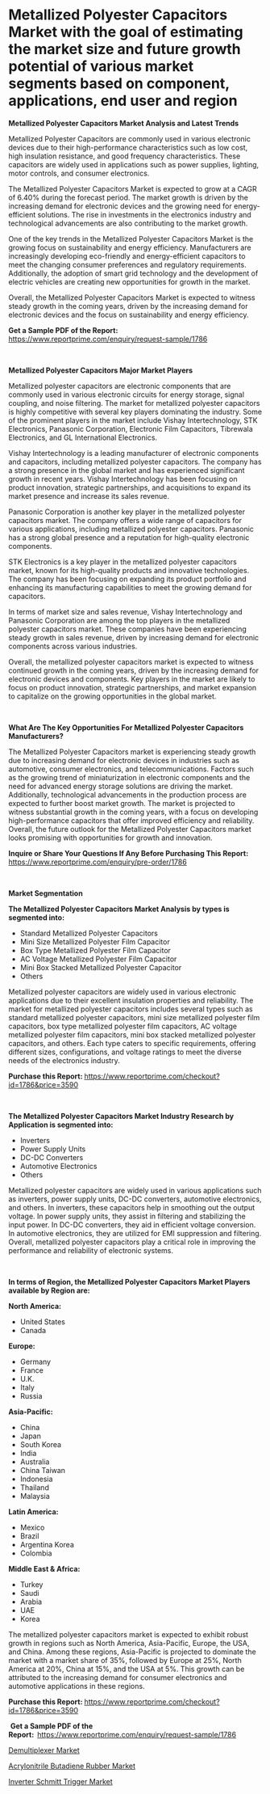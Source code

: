 <p><h1>Metallized Polyester Capacitors Market with the goal of estimating the market size and future growth potential of various market segments based on component, applications, end user and region</h1></p><p><strong>Metallized Polyester Capacitors Market Analysis and Latest Trends</strong></p>
<p><p>Metallized Polyester Capacitors are commonly used in various electronic devices due to their high-performance characteristics such as low cost, high insulation resistance, and good frequency characteristics. These capacitors are widely used in applications such as power supplies, lighting, motor controls, and consumer electronics.</p><p>The Metallized Polyester Capacitors Market is expected to grow at a CAGR of 6.40% during the forecast period. The market growth is driven by the increasing demand for electronic devices and the growing need for energy-efficient solutions. The rise in investments in the electronics industry and technological advancements are also contributing to the market growth.</p><p>One of the key trends in the Metallized Polyester Capacitors Market is the growing focus on sustainability and energy efficiency. Manufacturers are increasingly developing eco-friendly and energy-efficient capacitors to meet the changing consumer preferences and regulatory requirements. Additionally, the adoption of smart grid technology and the development of electric vehicles are creating new opportunities for growth in the market.</p><p>Overall, the Metallized Polyester Capacitors Market is expected to witness steady growth in the coming years, driven by the increasing demand for electronic devices and the focus on sustainability and energy efficiency.</p></p>
<p><strong>Get a Sample PDF of the Report:&nbsp;</strong> <a href="https://www.reportprime.com/enquiry/request-sample/1786">https://www.reportprime.com/enquiry/request-sample/1786</a></p>
<p>&nbsp;</p>
<p><strong>Metallized Polyester Capacitors Major Market Players</strong></p>
<p><p>Metallized polyester capacitors are electronic components that are commonly used in various electronic circuits for energy storage, signal coupling, and noise filtering. The market for metallized polyester capacitors is highly competitive with several key players dominating the industry. Some of the prominent players in the market include Vishay Intertechnology, STK Electronics, Panasonic Corporation, Electronic Film Capacitors, Tibrewala Electronics, and GL International Electronics.</p><p>Vishay Intertechnology is a leading manufacturer of electronic components and capacitors, including metallized polyester capacitors. The company has a strong presence in the global market and has experienced significant growth in recent years. Vishay Intertechnology has been focusing on product innovation, strategic partnerships, and acquisitions to expand its market presence and increase its sales revenue.</p><p>Panasonic Corporation is another key player in the metallized polyester capacitors market. The company offers a wide range of capacitors for various applications, including metallized polyester capacitors. Panasonic has a strong global presence and a reputation for high-quality electronic components.</p><p>STK Electronics is a key player in the metallized polyester capacitors market, known for its high-quality products and innovative technologies. The company has been focusing on expanding its product portfolio and enhancing its manufacturing capabilities to meet the growing demand for capacitors.</p><p>In terms of market size and sales revenue, Vishay Intertechnology and Panasonic Corporation are among the top players in the metallized polyester capacitors market. These companies have been experiencing steady growth in sales revenue, driven by increasing demand for electronic components across various industries.</p><p>Overall, the metallized polyester capacitors market is expected to witness continued growth in the coming years, driven by the increasing demand for electronic devices and components. Key players in the market are likely to focus on product innovation, strategic partnerships, and market expansion to capitalize on the growing opportunities in the global market.</p></p>
<p>&nbsp;</p>
<p><strong>What Are The Key Opportunities For Metallized Polyester Capacitors Manufacturers?</strong></p>
<p><p>The Metallized Polyester Capacitors market is experiencing steady growth due to increasing demand for electronic devices in industries such as automotive, consumer electronics, and telecommunications. Factors such as the growing trend of miniaturization in electronic components and the need for advanced energy storage solutions are driving the market. Additionally, technological advancements in the production process are expected to further boost market growth. The market is projected to witness substantial growth in the coming years, with a focus on developing high-performance capacitors that offer improved efficiency and reliability. Overall, the future outlook for the Metallized Polyester Capacitors market looks promising with opportunities for growth and innovation.</p></p>
<p><strong>Inquire or Share Your Questions If Any Before Purchasing This Report:</strong> <a href="https://www.reportprime.com/enquiry/pre-order/1786">https://www.reportprime.com/enquiry/pre-order/1786</a></p>
<p>&nbsp;</p>
<p><strong>Market Segmentation</strong></p>
<p><strong>The Metallized Polyester Capacitors Market Analysis by types is segmented into:</strong></p>
<p><ul><li>Standard Metallized Polyester Capacitors</li><li>Mini Size Metallized Polyester Film Capacitor</li><li>Box Type Metallized Polyester Film Capacitor</li><li>AC Voltage Metallized Polyester Film Capacitor</li><li>Mini Box Stacked Metallized Polyester Capacitor</li><li>Others</li></ul></p>
<p><p>Metallized polyester capacitors are widely used in various electronic applications due to their excellent insulation properties and reliability. The market for metallized polyester capacitors includes several types such as standard metallized polyester capacitors, mini size metallized polyester film capacitors, box type metallized polyester film capacitors, AC voltage metallized polyester film capacitors, mini box stacked metallized polyester capacitors, and others. Each type caters to specific requirements, offering different sizes, configurations, and voltage ratings to meet the diverse needs of the electronics industry.</p></p>
<p><strong>Purchase this Report:&nbsp;</strong><a href="https://www.reportprime.com/checkout?id=1786&price=3590">https://www.reportprime.com/checkout?id=1786&price=3590</a></p>
<p>&nbsp;</p>
<p><strong>The Metallized Polyester Capacitors Market Industry Research by Application is segmented into:</strong></p>
<p><ul><li>Inverters</li><li>Power Supply Units</li><li>DC-DC Converters</li><li>Automotive Electronics</li><li>Others</li></ul></p>
<p><p>Metallized polyester capacitors are widely used in various applications such as inverters, power supply units, DC-DC converters, automotive electronics, and others. In inverters, these capacitors help in smoothing out the output voltage. In power supply units, they assist in filtering and stabilizing the input power. In DC-DC converters, they aid in efficient voltage conversion. In automotive electronics, they are utilized for EMI suppression and filtering. Overall, metallized polyester capacitors play a critical role in improving the performance and reliability of electronic systems.</p></p>
<p>&nbsp;</p>
<p><strong>In terms of Region, the Metallized Polyester Capacitors Market Players available by Region are:</strong></p>
<p>
    <p> <strong> North America: </strong>
        <ul>
            <li>United States</li>
            <li>Canada</li>
        </ul>
        </p> 
    <p> <strong> Europe: </strong>
        <ul>
            <li>Germany</li>
            <li>France</li>
            <li>U.K.</li>
            <li>Italy</li>
            <li>Russia</li>
        </ul>
        </p> 
    <p> <strong> Asia-Pacific: </strong>
        <ul>
            <li>China</li>
            <li>Japan</li>
            <li>South Korea</li>
            <li>India</li>
            <li>Australia</li>
            <li>China Taiwan</li>
            <li>Indonesia</li>
            <li>Thailand</li>
            <li>Malaysia</li>
        </ul>
        </p> 
    <p> <strong> Latin America: </strong>
        <ul>
            <li>Mexico</li>
            <li>Brazil</li>
            <li>Argentina Korea</li>
            <li>Colombia</li>
        </ul>
        </p> 
    <p> <strong> Middle East & Africa: </strong>
        <ul>
            <li>Turkey</li>
            <li>Saudi</li>
            <li>Arabia</li>
            <li>UAE</li>
            <li>Korea</li>
        </ul>
    </p>
    </p>
<p><p>The metallized polyester capacitors market is expected to exhibit robust growth in regions such as North America, Asia-Pacific, Europe, the USA, and China. Among these regions, Asia-Pacific is projected to dominate the market with a market share of 35%, followed by Europe at 25%, North America at 20%, China at 15%, and the USA at 5%. This growth can be attributed to the increasing demand for consumer electronics and automotive applications in these regions.</p></p>
<p><strong>Purchase this Report: </strong><a href="https://www.reportprime.com/checkout?id=1786&price=3590">https://www.reportprime.com/checkout?id=1786&price=3590</a></p>
<p>&nbsp;<strong>Get a Sample PDF of the Report:&nbsp;&nbsp;</strong><a href="https://www.reportprime.com/enquiry/request-sample/1786">https://www.reportprime.com/enquiry/request-sample/1786</a></p>
<p><strong></strong></p>
<p><p><a href="https://github.com/Alonsoolds3wq1d81czn8rbol/Market-Research-Report-List-1/blob/main/demultiplexer-market.md">Demultiplexer Market</a></p><p><a href="https://extreme-scabiosa-c81.notion.site/Acrylonitrile-Butadiene-Rubber-Market-Dynamics-2024-2031-Also-about-Its-Market-Trends-Projections--6cbb2cb6bd294a03b3ab3e3ea5b3f1de">Acrylonitrile Butadiene Rubber Market</a></p><p><a href="https://github.com/yemakinde/Market-Research-Report-List-2/blob/main/inverter-schmitt-trigger-market.md">Inverter Schmitt Trigger Market</a></p></p>